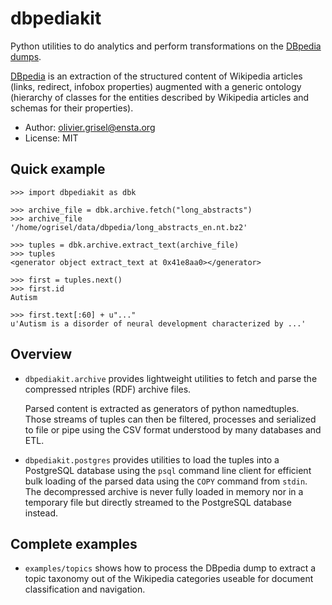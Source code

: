 # dbpediakit

Python utilities to do analytics and perform transformations on the
[DBpedia dumps](http://wiki.dbpedia.org/Downloads37).

[DBpedia](http://dbpedia.org) is an extraction of the structured content
of Wikipedia articles (links, redirect, infobox properties) augmented
with a generic ontology (hierarchy of classes for the entities described
by Wikipedia articles and schemas for their properties).

- Author: olivier.grisel@ensta.org
- License: MIT


## Quick example

    >>> import dbpediakit as dbk

    >>> archive_file = dbk.archive.fetch("long_abstracts")
    >>> archive_file
    '/home/ogrisel/data/dbpedia/long_abstracts_en.nt.bz2'

    >>> tuples = dbk.archive.extract_text(archive_file)
    >>> tuples
    <generator object extract_text at 0x41e8aa0></generator>

    >>> first = tuples.next()
    >>> first.id
    Autism

    >>> first.text[:60] + u"..."
    u'Autism is a disorder of neural development characterized by ...'


## Overview

- `dbpediakit.archive` provides lightweight utilities to fetch and
  parse the compressed ntriples (RDF) archive files.

  Parsed content is extracted as generators of python namedtuples.
  Those streams of tuples can then be filtered, processes and serialized to
  file or pipe using the CSV format understood by many databases and ETL.

- `dbpediakit.postgres` provides utilities to load the tuples into a
  PostgreSQL database using the `psql` command line client for efficient
  bulk loading of the parsed data using the `COPY` command from `stdin`.
  The decompressed archive is never fully loaded in memory nor in a
  temporary file but directly streamed to the PostgreSQL database instead.


## Complete examples

- `examples/topics` shows how to process the DBpedia dump to extract
  a topic taxonomy out of the Wikipedia categories useable for document
  classification and navigation.
